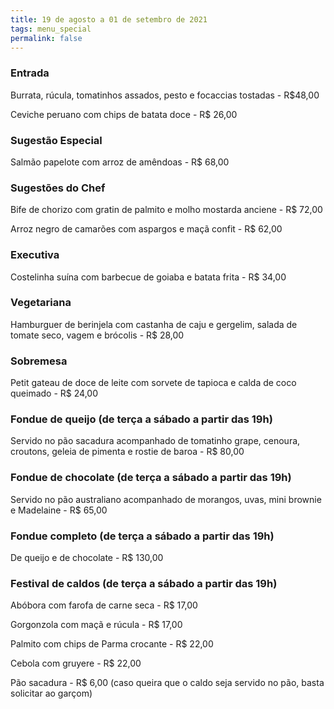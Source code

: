 ```yaml
---
title: 19 de agosto a 01 de setembro de 2021
tags: menu_special
permalink: false
---
```

### Entrada

Burrata, rúcula, tomatinhos assados, pesto e focaccias tostadas - R$48,00

Ceviche peruano com chips de batata doce - R$ 26,00

### Sugestão Especial

Salmão papelote com arroz de amêndoas - R$ 68,00

### Sugestões do Chef

Bife de chorizo com gratin de palmito e molho mostarda anciene - R$ 72,00

Arroz negro de camarões com aspargos e maçã confit - R$ 62,00

### Executiva

Costelinha suína com barbecue de goiaba e batata frita - R$ 34,00

### Vegetariana

Hamburguer de berinjela com castanha de caju e gergelim, salada de tomate seco, vagem e brócolis - R$ 28,00

### Sobremesa

Petit gateau de doce de leite com sorvete de tapioca e calda de coco queimado - R$ 24,00

### Fondue de queijo **(de terça a sábado a partir das 19h)**

Servido no pão sacadura acompanhado de tomatinho grape, cenoura, croutons, geleia de pimenta e rostie de baroa - R$ 80,00

### Fondue de chocolate **(de terça a sábado a partir das 19h)**

Servido no pão australiano acompanhado de morangos, uvas, mini brownie e Madelaine - R$ 65,00

### Fondue completo **(de terça a sábado a partir das 19h)**

De queijo e de chocolate - R$ 130,00

### Festival de caldos **(de terça a sábado a partir das 19h)**

Abóbora com farofa de carne seca - R$ 17,00

Gorgonzola com maçã e rúcula - R$ 17,00

Palmito com chips de Parma crocante - R$ 22,00

Cebola com gruyere - R$ 22,00

Pão sacadura - R$ 6,00 (caso queira que o caldo seja servido no pão, basta solicitar ao garçom)